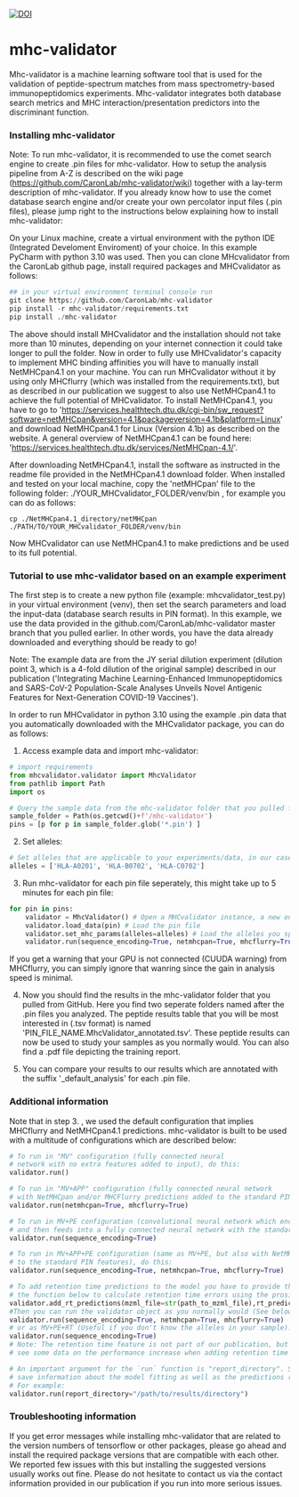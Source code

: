 [![DOI](https://zenodo.org/badge/375429185.svg)](https://zenodo.org/doi/10.5281/zenodo.13736548)
# mhc-validator
Mhc-validator is a machine learning software tool that is used for the validation of peptide-spectrum matches from mass spectrometry-based immunopeptidomics experiments. Mhc-validator integrates both database search metrics and MHC interaction/presentation predictors into the discriminant function.

### Installing mhc-validator

Note: To run mhc-validator, it is recommended to use the comet search engine to create .pin files for mhc-validator. How to setup the analysis pipeline from A-Z is described on the wiki page (https://github.com/CaronLab/mhc-validator/wiki) together with a lay-term description of mhc-validator. If you already know how to use the comet database search engine and/or create your own percolator input files (.pin files), please jump right to the instructions below explaining how to install mhc-validator: 


On your Linux machine, create a virtual environment with the python IDE (Integrated Develoment Enviroment) of your choice. In this example PyCharm with python 3.10 was used. Then you can clone MHcvalidator from the CaronLab github page, install required packages and MHCvalidator as follows:

```python
## in your virtual environment terminal console run
git clone https://github.com/CaronLab/mhc-validator
pip install -r mhc-validator/requirements.txt
pip install ./mhc-validator
```
The above should install MHCvalidator and the installation should not take more than 10 minutes, depending on your internet connection it could take longer to pull the folder. 
Now in order to fully use MHCvalidator's capacity to implement MHC binding affinities you will have to manually install NetMHCpan4.1 on your machine. You can run MHCvalidator without it by using only MHCflurry (which was installed from the requirements.txt), but as described in our publication we suggest to also use NetMHCpan4.1 to achieve the full potential of MHCvalidator. 
To install NetMHCpan4.1, you have to go to 'https://services.healthtech.dtu.dk/cgi-bin/sw_request?software=netMHCpan&version=4.1&packageversion=4.1b&platform=Linux' and download NetMHCpan4.1 for Linux (Version 4.1b) as described on the website. A general overview of  NetMHCpan4.1 can be found here: 'https://services.healthtech.dtu.dk/services/NetMHCpan-4.1/'. 

After downloading NetMHCpan4.1, install the software as instructed in the readme file provided in the NetMHCpan4.1 download folder. When installed and tested on your local machine, copy the 'netMHCpan' file to the following folder: ./YOUR_MHCvalidator_FOLDER/venv/bin , for example you can do as follows:

```terminal
cp ./NetMHCpan4.1_directory/netMHCpan ./PATH/TO/YOUR_MHCvalidator_FOLDER/venv/bin
```
Now MHCvalidator can use NetMHCpan4.1 to make predictions and be used to its full potential.

### Tutorial to use mhc-validator based on an example experiment

The first step is to create a new python file (example: mhcvalidator_test.py) in your virtual environment (venv), then set the search parameters and load the input-data (database search results in PIN format). In this example, we use the data provided in the github.com/CaronLab/mhc-validator master branch that you pulled earlier. In other words, you have the data already downloaded and everything should be ready to go!

Note: The example data are from the JY serial dilution experiment (dilution point 3, which is a 4-fold dilution of the original sample) described in our publication ('Integrating Machine Learning-Enhanced Immunopeptidomics and SARS-CoV-2 Population-Scale Analyses Unveils Novel Antigenic Features for Next-Generation COVID-19 Vaccines').


In order to run MHCvalidator in python 3.10 using the example .pin data that you automatically downloaded with the MHCvalidator package, you can do as follows:

1. Access example data and import mhc-validator:
```python
# import requirements
from mhcvalidator.validator import MhcValidator
from pathlib import Path
import os

# Query the sample data from the mhc-validator folder that you pulled from GitHub which contains the data:
sample_folder = Path(os.getcwd()+f'/mhc-validator')
pins = [p for p in sample_folder.glob('*.pin') ]
```
2. Set alleles:
```python
# Set alleles that are applicable to your experiments/data, in our case the following three are applicable:
alleles = ['HLA-A0201', 'HLA-B0702', 'HLA-C0702']
```

3. Run mhc-validator for each pin file seperately, this might take up to 5 minutes for each pin file:
```python
for pin in pins:
    validator = MhcValidator() # Open a MHCvalidator instance, a new one has to be opened for each .pin file
    validator.load_data(pin) # Load the pin file
    validator.set_mhc_params(alleles=alleles) # Load the alleles you specified above
    validator.run(sequence_encoding=True, netmhcpan=True, mhcflurry=True, report_directory=sample_folder / f'{pin.stem}_MhcValidator') #Run MHCvalidator, note that we added all available predictions by setting all configurations to 'True'. You can change these configurations as detailed below if for some reason you want to.
```
If you get a warning that your GPU is not connected (CUUDA warning) from MHCflurry, you can simply ignore that wanring since the gain in analysis speed is minimal.

4. Now you should find the results in the mhc-validator folder that you pulled from GitHub. Here you find two seperate folders named after the .pin files you analyzed. The peptide results table that you will be most interested in (.tsv format) is named 'PIN_FILE_NAME.MhcValidator_annotated.tsv'. These peptide results can now be used to study your samples as you normally would. You can also find a .pdf file depicting the training report.

5. You can compare your results to our results which are annotated with the suffix '_default_analysis' for each .pin file.

### Additional information

Note that in step 3. , we used the default configuration that implies MHCflurry and NetMHCpan4.1 predictions. mhc-validator is built to be used with a multitude of configurations which are described below:

```python
# To run in "MV" configuration (fully connected neural 
# network with no extra features added to input), do this:
validator.run()

# To run in "MV+APP" configuration (fully connected neural network 
# with NetMHCpan and/or MHCFlurry predictions added to the standard PIN features), do this:
validator.run(netmhcpan=True, mhcflurry=True)

# To run in MV+PE configuration (convolutional neural network which encodes peptides sequences
# and then feeds into a fully connected neural network with the standard PIN features), do this:
validator.run(sequence_encoding=True)

# To run in MV+APP+PE configuration (same as MV+PE, but also with NetMHCpan and/or MhcFlurry predictions added 
# to the standard PIN features), do this:
validator.run(sequence_encoding=True, netmhcpan=True, mhcflurry=True)

# To add retention time predictions to the model you have to provide the corresponding .mzML file and
# the function below to calculate retention time errors using the prosit rention time predictor as follows:
validator.add_rt_predictions(mzml_file=str(path_to_mzml_file),rt_prediction_method='iRT_prosit')
#Then you can run the validator object as you normally would (See below for MV+APP+PE+RT):
validator.run(sequence_encoding=True, netmhcpan=True, mhcflurry=True)
# or as MV+PE+RT (Useful if you don't know the alleles in your sample):
validator.run(sequence_encoding=True)
# Note: The retention time feature is not part of our publication, but you can read on the wiki page to
# see some data on the performance increase when adding retention time predictions to the mhc-validator model.

# An important argument for the `run` function is "report_directory". Setting this tells MhcValidator to
# save information about the model fitting as well as the predictions results into this directory
# For example:
validator.run(report_directory="/path/to/results/directory")
```
### Troubleshooting information

If you get error messages while installing mhc-validator that are related to the version numbers of tensorflow or other packages, please go ahead and install the required package versions that are compatible with each other. We reported few issues with this but installing the suggested versions usually works out fine. Please do not hesitate to contact us via the contact information provided in our publication if you run into more serious issues.

